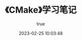 ---
pageComponent:
  name: Catalogue
  data:
    path: 《CMake》学习笔记
    imgUrl: https://discourse.cmake.org/uploads/default/original/1X/f5a847e96d1766c28d7666bfa31f7b6617f3cf5a.svg
    description: <a href='https://cmake.org/documentation/' target='_blank'>CMake官网文档</a>与<a href='https://www.bookstack.cn/read/CMake-Cookbook/README.md' target='_blank'>CMake-Cookbook</a>的学习笔记，以官方文档为准。
title: 《CMake》学习笔记
date: 2023-02-25 10:03:48
permalink: /note/cmake
article: false
comment: false
editLink: false
author:
  name: Sirius0v0
  link: https://github.com/Sirius0v0
---